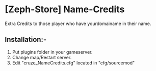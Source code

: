 # [Zeph-Store] Name-Credits
Extra Credits to those player who have yourdomainame in their name.

## Installation:-
1) Put plugins folder in your gameserver.
2) Change map/Restart server.
3) Edit "cruze_NameCredits.cfg" located in "cfg/sourcemod"

